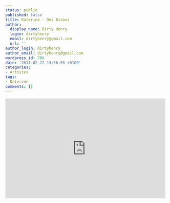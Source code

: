 ```yaml
---
status: publie
published: false
title: Katerine - Des Bisous
author:
  display_name: Dirty Henry
  login: dirtyhenry
  email: dirtyhenry@gmail.com
  url: ''
author_login: dirtyhenry
author_email: dirtyhenry@gmail.com
wordpress_id: 786
date: '2011-02-22 13:56:55 +0100'
categories:
- Artistes
tags:
- Katerine
comments: []
---
```

<iframe title="YouTube video player" width="500" height="311" src="http://www.youtube.com/embed/x6QeFGIva7w?rel=0" frameborder="0" allowfullscreen></iframe>
